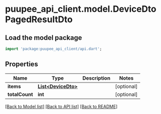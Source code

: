 # puupee_api_client.model.DeviceDtoPagedResultDto

## Load the model package
```dart
import 'package:puupee_api_client/api.dart';
```

## Properties
Name | Type | Description | Notes
------------ | ------------- | ------------- | -------------
**items** | [**List&lt;DeviceDto&gt;**](DeviceDto.md) |  | [optional] 
**totalCount** | **int** |  | [optional] 

[[Back to Model list]](../README.md#documentation-for-models) [[Back to API list]](../README.md#documentation-for-api-endpoints) [[Back to README]](../README.md)



